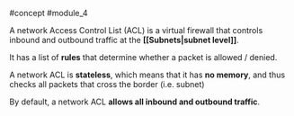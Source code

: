 #concept #module_4

A network Access Control List (ACL) is a virtual firewall that controls inbound and outbound traffic at the **[[Subnets|subnet level]]**.

It has a list of **rules** that determine whether a packet is allowed / denied.

A network ACL is **stateless**, which means that it has **no memory**, and thus checks all packets that cross the border (i.e. subnet)

By default, a network ACL **allows all inbound and outbound traffic**.



